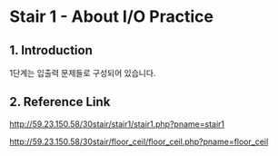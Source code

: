 # Stair 1 - About I/O Practice
## 1. Introduction
1단계는 입출력 문제들로 구성되어 있습니다.

## 2. Reference Link
<http://59.23.150.58/30stair/stair1/stair1.php?pname=stair1>

<http://59.23.150.58/30stair/floor_ceil/floor_ceil.php?pname=floor_ceil>